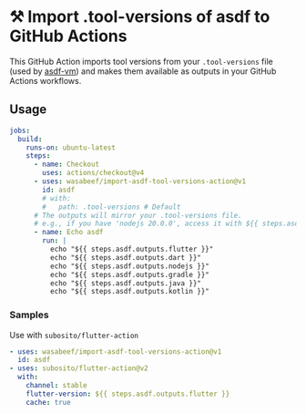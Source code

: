 # ⚒️ Import .tool-versions of asdf to GitHub Actions

This GitHub Action imports tool versions from your `.tool-versions` file (used by [asdf-vm](https://asdf-vm.com/)) and makes them available as outputs in your GitHub Actions workflows.

## Usage

```yaml
jobs:
  build:
    runs-on: ubuntu-latest
    steps:
      - name: Checkout
        uses: actions/checkout@v4
      - uses: wasabeef/import-asdf-tool-versions-action@v1
        id: asdf
        # with:
        #   path: .tool-versions # Default
      # The outputs will mirror your .tool-versions file.
      # e.g., if you have 'nodejs 20.0.0', access it with ${{ steps.asdf.outputs.nodejs }}
      - name: Echo asdf
        run: |
          echo "${{ steps.asdf.outputs.flutter }}"
          echo "${{ steps.asdf.outputs.dart }}"
          echo "${{ steps.asdf.outputs.nodejs }}"
          echo "${{ steps.asdf.outputs.gradle }}"
          echo "${{ steps.asdf.outputs.java }}"
          echo "${{ steps.asdf.outputs.kotlin }}"
```

### Samples

Use with `subosito/flutter-action`

```yaml
- uses: wasabeef/import-asdf-tool-versions-action@v1
  id: asdf
- uses: subosito/flutter-action@v2
  with:
    channel: stable
    flutter-version: ${{ steps.asdf.outputs.flutter }}
    cache: true
```
